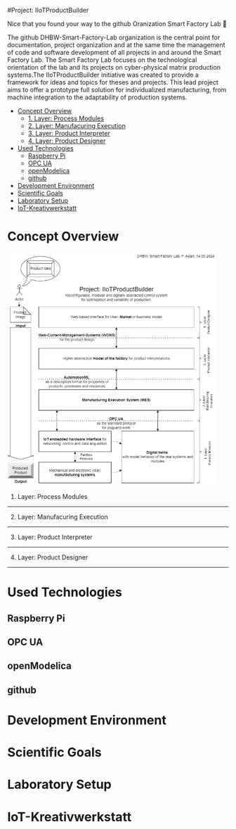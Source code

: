 #Project: IIoTProductBuilder

Nice that you found your way to the github Oranization Smart Factory Lab  👋

The github DHBW-Smart-Factory-Lab organization is the central point for documentation, project organization and at the same time the management of code and software development of all projects in and around the Smart Factory Lab.
The Smart Factory Lab focuses on the technological orientation of the lab and its projects on cyber-physical matrix production systems.The IIoTProductBuilder initiative was created to provide a framework for ideas and topics for theses and projects. This lead project aims to offer a prototype full solution for individualized manufacturing, from machine integration to the adaptability of production systems. 

<!--

Table of contents
=================

<!--ts-->
   * [Concept Overview](#concept-overview)
      * [1. Layer: Process Modules](#Process-Modules)
      * [2. Layer: Manufacuring Execution](#Manufacuring-Execution)
      * [3. Layer: Product Interpreter](#Product-Interpreter)
      * [4. Layer: Product Designer](#Product-Designer)
   * [Used Technologies](#used-technologies)
      * [Raspberry Pi](#raspberry-pi)
      * [OPC UA](#opc-ua)
      * [openModelica](#openModelica)
      * [github](#github)
   * [Development Environment](#development-environment)
   * [Scientific Goals](#scientific-goals)
   * [Laboratory Setup](#laboratory-setup)
   * [IoT-Kreativwerkstatt](#IoT-Kreativwerkstatt)

<!--te-->


Concept Overview
============
<img width="476" alt="Ablaufplan_Lampe3_version_2" src="Schichtenmodel_UmsetzungIIoTProductBuilder.drawio.png">

1. Layer: Process Modules
-------------------------

2. Layer: Manufacuring Execution
--------------------------------

3. Layer: Product Interpreter
-----------------------------

4. Layer: Product Designer
--------------------------

Used Technologies
=================
Raspberry Pi
------------
OPC UA
------
openModelica
------------
github
------


Development Environment
=======================
Scientific Goals
================
Laboratory Setup
================

IoT-Kreativwerkstatt
====================
